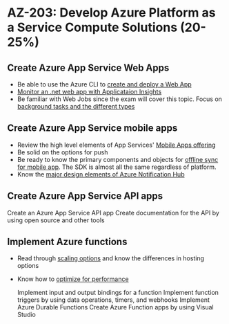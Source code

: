 # AZ-203: Develop Azure Platform as a Service Compute Solutions (20-25%)


## Create Azure App Service Web Apps

* Be able to use the Azure CLI to [create and deploy a Web App](https://docs.microsoft.com/en-us/azure/app-service/scripts/cli-deploy-staging-environment)
* [Monitor an .net web app with Applicataion Insights](https://docs.microsoft.com/en-us/azure/azure-monitor/learn/quick-monitor-portal)
* Be familiar with Web Jobs since the exam will cover this topic. Focus on [background tasks and the different types](https://docs.microsoft.com/en-us/azure/app-service/webjobs-create)

## Create Azure App Service mobile apps

* Review the high level elements of App Services' [Mobile Apps offering](https://docs.microsoft.com/en-us/azure/app-service-mobile/app-service-mobile-value-prop)
* Be solid on the options for push
* Be ready to know the primary components and objects for [offline sync for mobile app](https://docs.microsoft.com/en-us/azure/app-service-mobile/app-service-mobile-android-get-started-offline-data). The SDK is almost all the same regardless of platform.
* Know the [major design elements of Azure Notification Hub](https://docs.microsoft.com/en-us/azure/notification-hubs/notification-hubs-push-notification-overview)

## Create Azure App Service API apps
  Create an Azure App Service API app
  Create documentation for the API by using open source and other tools
  
## Implement Azure functions

* Read through [scaling options](https://docs.microsoft.com/en-us/azure/azure-functions/functions-scale) and know the differences in hosting options
* Know how to [optimize for performance](https://docs.microsoft.com/en-us/azure/azure-functions/functions-best-practices)

  Implement input and output bindings for a function
  Implement function triggers by using data operations, timers, and webhooks
  Implement Azure Durable Functions
  Create Azure Function apps by using Visual Studio